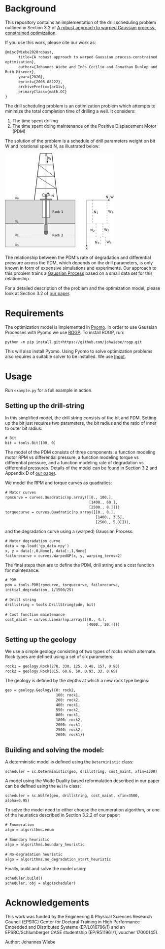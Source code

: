 # Background
This repository contains an implementation of the drill scheduling problem
outlined in Section 3.2 of [A robust approach to warped Gaussian process-constrained optimization](https://arxiv.org/abs/2006.08222).

If you use this work, please cite our work as:

    @misc{Wiebe2020robust,
          title={A robust approach to warped Gaussian process-constrained optimization}, 
          author={Johannes Wiebe and Inês Cecílio and Jonathan Dunlop and Ruth Misener},
          year={2020},
          eprint={2006.08222},
          archivePrefix={arXiv},
          primaryClass={math.OC}
    }

The drill scheduling problem is an optimization problem which attempts to
minimize the total completion time of drilling a well. It considers:

1. The time spent drilling
2. The time spent doing maintenance on the Positive Displacement Motor (PDM)

The solution of the problem is a schedule of drill parameters weight on bit W
and rotational speed N, as illustrated below:

![](drilling.png)

The relationship between the PDM's rate of degradation and differential
pressure across the PDM, which depends on the drill parameters, is only known
in form of expensive simulations and experiments. Our approach to this problem
trains a [Gaussian Process](https://en.wikipedia.org/wiki/Gaussian_process)
based on a small data set for this relationship.

For a detailed description of the problem and the optimization model, please
look at Section 3.2 of [our paper](https://arxiv.org/abs/2006.08222).

# Requirements

The optimization model is implemented in [Pyomo](http://www.pyomo.org/). In
order to use Gaussian Processes with Pyomo we use [ROGP](https://github.com/johwiebe/rogp).
To install ROGP, run:

    python -m pip install git+https://github.com/johwiebe/rogp.git

This will also install Pyomo. Using Pyomo to solve optimization problems also
requires a suitable solver to be installed. We use
[Ipopt](https://github.com/coin-or/Ipopt).

# Usage

Run `example.py` for a full example in action.

## Setting up the drill-string

In this simplified model, the drill string consists of the bit and PDM.
Setting up the bit just requires two parameters, the bit radius and the ratio
of inner to outer bit radius:

    # Bit
    bit = tools.Bit(100, 0)

The model of the PDM consists of three components: a function modeling motor
RPM vs differential pressure, a function modeling torque vs differential
pressure, and a function modeling rate of degradation vs differential
pressures. Details of the model can be found in Section 3.2 and Appendix D of
[our paper](https://arxiv.org/abs/2006.08222).

We model the RPM and torque curves as quadratics:

    # Motor curves
    rpmcurve = curves.Quadratic(np.array([[0., 100.],
                                          [1400., 60.],
                                          [2500., 0.]]))
    torquecurve = curves.Quadratic(np.array([[0., 0.],
                                             [1400., 3.5],
                                             [2500., 5.0]])),

and the degradation curve using a (warped) Gaussian Process:

    # Motor degradation curve
    data = np.load('gp_data.npy')
    x, y = data[:,0,None], data[:,1,None]
    failurecurve = curves.WarpedGP(x, y, warping_terms=2)

The final steps then are to define the PDM, drill string and a cost function
for maintenance:

    # PDM
    pdm = tools.PDM(rpmcurve, torquecurve, failurecurve, initial_degradation, 1/1500/25)

    # Drill string
    drillstring = tools.DrillString(pdm, bit)

    # Cost function maintenance
    cost_maint = curves.Linear(np.array([[0., 4.],
                                         [4000., 20.]]))

## Setting up the geology
    
We use a simple geology consisting of two types of rocks which alternate. Rock
types are defined using a set of six parameters:

    rock1 = geology.Rock(278, 330, 125, 0.48, 157, 0.98)
    rock2 = geology.Rock(315, 68.6, 50, 0.93, 33, 0.65)

The geology is defined by the depths at which a new rock type begins:

    geo = geology.Geology({0: rock2,
                           100: rock1,
                           200: rock2,
                           400: rock1,
                           550: rock2,
                           800: rock1,
                           1800: rock2,
                           2000: rock1,
                           2500: rock2,
                           2600: rock1})

## Building and solving the model:
    
A deterministic model is defined using the `Deterministic` class:

    scheduler = sc.Deterministic(geo, drillstring, cost_maint, xfin=3500)

A model using the Wolfe Duality based reformulation described in our paper can
be defined using the `Wolfe` class:

    scheduler = sc.Wolfe(geo, drillstring, cost_maint, xfin=3500, alpha=0.95)

To solve the model need to either choose the enumeration algorithm, or one of
the heuristics described in Section 3.2.2 of our paper:

    # Enumeration
    algo = algorithms.enum

    # Boundary heuristic
    algo = algorithms.boundary_heuristic

    # No-degradation heuristic
    algo = algorithms.no_degradation_start_heuristic

Finally, build and solve the model using:

    scheduler.build()
    scheduler, obj = algo(scheduler)

# Acknowledgements
This work was funded by the Engineering & Physical Sciences Research Council
(EPSRC) Center for Doctoral Training in High Performance Embedded and
Distributed Systems (EP/L016796/1) and an EPSRC/Schlumberger CASE studentship
(EP/R511961/1, voucher 17000145).

Author: Johannes Wiebe
